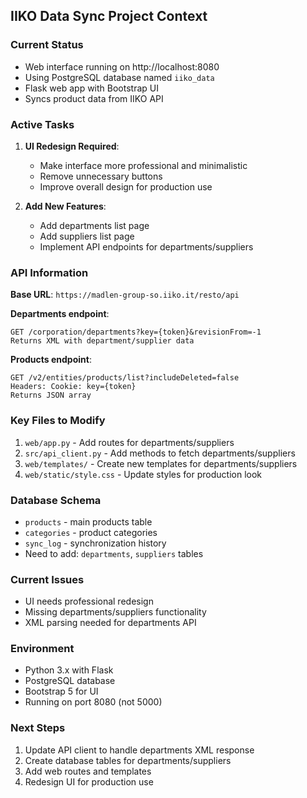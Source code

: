 ## IIKO Data Sync Project Context

### Current Status
- Web interface running on http://localhost:8080
- Using PostgreSQL database named `iiko_data`
- Flask web app with Bootstrap UI
- Syncs product data from IIKO API

### Active Tasks
1. **UI Redesign Required**:
   - Make interface more professional and minimalistic
   - Remove unnecessary buttons
   - Improve overall design for production use

2. **Add New Features**:
   - Add departments list page
   - Add suppliers list page
   - Implement API endpoints for departments/suppliers

### API Information
**Base URL**: `https://madlen-group-so.iiko.it/resto/api`

**Departments endpoint**:
```
GET /corporation/departments?key={token}&revisionFrom=-1
Returns XML with department/supplier data
```

**Products endpoint**:
```
GET /v2/entities/products/list?includeDeleted=false
Headers: Cookie: key={token}
Returns JSON array
```

### Key Files to Modify
1. `web/app.py` - Add routes for departments/suppliers
2. `src/api_client.py` - Add methods to fetch departments/suppliers
3. `web/templates/` - Create new templates for departments/suppliers
4. `web/static/style.css` - Update styles for production look

### Database Schema
- `products` - main products table
- `categories` - product categories
- `sync_log` - synchronization history
- Need to add: `departments`, `suppliers` tables

### Current Issues
- UI needs professional redesign
- Missing departments/suppliers functionality
- XML parsing needed for departments API

### Environment
- Python 3.x with Flask
- PostgreSQL database
- Bootstrap 5 for UI
- Running on port 8080 (not 5000)

### Next Steps
1. Update API client to handle departments XML response
2. Create database tables for departments/suppliers
3. Add web routes and templates
4. Redesign UI for production use
